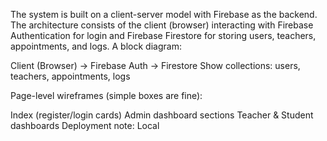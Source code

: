 The system is built on a client-server model with Firebase as the backend. The architecture consists of the client (browser) interacting with Firebase Authentication for login and Firebase Firestore for storing users, teachers, appointments, and logs. A block diagram:

Client (Browser) → Firebase Auth → Firestore Show collections: users, teachers, appointments, logs

Page-level wireframes (simple boxes are fine):

Index (register/login cards) Admin dashboard sections Teacher & Student dashboards Deployment note: Local
